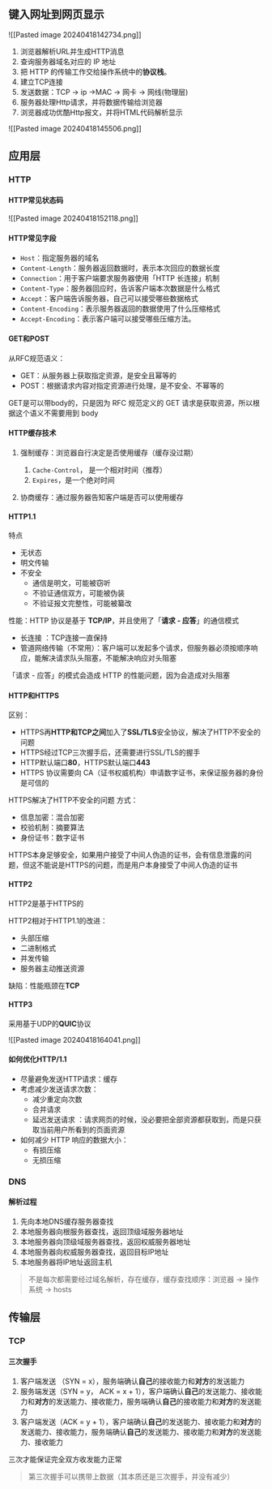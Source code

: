## 键入网址到网页显示

![[Pasted image 20240418142734.png]]

1. 浏览器解析URL并生成HTTP消息
2. 查询服务器域名对应的 IP 地址
3. 把 HTTP 的传输工作交给操作系统中的**协议栈**。
4. 建立TCP连接
5. 发送数据：TCP -> ip ->MAC ->  网卡 -> 网线(物理层)
6. 服务器处理Http请求，并将数据传输给浏览器
7. 浏览器成功优酷Http报文，并将HTML代码解析显示


![[Pasted image 20240418145506.png]]


## 应用层
### HTTP

#### HTTP常见状态码

![[Pasted image 20240418152118.png]]

#### HTTP常见字段

- `Host`：指定服务器的域名
- `Content-Length`：服务器返回数据时，表示本次回应的数据长度
- `Connection`：用于客户端要求服务器使用「HTTP 长连接」机制
- `Content-Type`：服务器回应时，告诉客户端本次数据是什么格式
- `Accept`：客户端告诉服务器，自己可以接受哪些数据格式
- `Content-Encoding`：表示服务器返回的数据使用了什么压缩格式
- `Accept-Encoding`：表示客户端可以接受哪些压缩方法。

#### GET和POST

从RFC规范语义：
- GET：从服务器上获取指定资源，是安全且幂等的
- POST：根据请求内容对指定资源进行处理，是不安全、不幂等的 

GET是可以带body的，只是因为 RFC 规范定义的 GET 请求是获取资源，所以根据这个语义不需要用到 body

#### HTTP缓存技术

1. 强制缓存：浏览器自行决定是否使用缓存（缓存没过期）
	1. `Cache-Control`， 是一个相对时间（推荐）
	2. `Expires`，是一个绝对时间

3. 协商缓存：通过服务器告知客户端是否可以使用缓存

#### HTTP1.1

特点
- 无状态
- 明文传输
- 不安全
	- 通信是明文，可能被窃听
	- 不验证通信双方，可能被伪装
	- 不验证报文完整性，可能被纂改

性能：HTTP 协议是基于 **TCP/IP**，并且使用了「**请求 - 应答**」的通信模式
- 长连接 ：TCP连接一直保持
- 管道网络传输（不常用）：客户端可以发起多个请求，但服务器必须按顺序响应，能解决请求队头阻塞，不能解决响应对头阻塞

「请求 - 应答」的模式会造成 HTTP 的性能问题，因为会造成对头阻塞

#### HTTP和HTTPS 

区别：
- HTTPS再**HTTP和TCP之间**加入了**SSL/TLS**安全协议，解决了HTTP不安全的问题
- HTTPS经过TCP三次握手后，还需要进行SSL/TLS的握手
- HTTP默认端口**80**，HTTPS默认端口**443**
- HTTPS 协议需要向 CA（证书权威机构）申请数字证书，来保证服务器的身份是可信的

HTTPS解决了HTTP不安全的问题
方式：
- 信息加密：混合加密 
- 校验机制：摘要算法
- 身份证书：数字证书

HTTPS本身足够安全，如果用户接受了中间人伪造的证书，会有信息泄露的问题，但这不能说是HTTPS的问题，而是用户本身接受了中间人伪造的证书

#### HTTP2

HTTP2是基于HTTPS的

HTTP2相对于HTTP1.1的改进：
- 头部压缩
- 二进制格式
- 并发传输
- 服务器主动推送资源

缺陷：性能瓶颈在**TCP**

#### HTTP3

采用基于UDP的**QUIC**协议




![[Pasted image 20240418164041.png]]

#### 如何优化HTTP/1.1

- 尽量避免发送HTTP请求：缓存
- 考虑减少发送请求次数：
	- 减少重定向次数
	- 合并请求
	- 延迟发送请求 ：请求网页的时候，没必要把全部资源都获取到，而是只获取当前用户所看到的页面资源
- 如何减少 HTTP 响应的数据大小：
	- 有损压缩
	- 无损压缩

### DNS

#### 解析过程

1. 先向本地DNS缓存服务器查找
2. 本地服务器向根服务器查找，返回顶级域服务器地址
3. 本地服务器向顶级域服务器查找，返回权威服务器地址
4. 本地服务器向权威服务器查找，返回目标IP地址
5. 本地服务器将IP地址返回主机
> 不是每次都需要经过域名解析，存在缓存，缓存查找顺序：浏览器 -> 操作系统 -> hosts


## 传输层

### TCP 

#### 三次握手

1. 客户端发送 （SYN = x），服务端确认**自己**的接收能力和**对方**的发送能力
2. 服务端发送（SYN = y， ACK = x + 1），客户端确认**自己**的发送能力、接收能力和**对方**的发送能力、接收能力，服务端确认**自己**的接收能力和**对方**的发送能力
3. 客户端发送（ACK = y + 1），客户端确认**自己**的发送能力、接收能力和**对方**的发送能力、接收能力，服务端确认**自己**的发送能力、接收能力和**对方**的发送能力、接收能力

三次才能保证完全双方收发能力正常

> 第三次握手可以携带上数据（其本质还是三次握手，并没有减少）